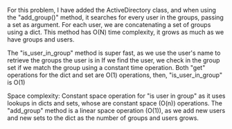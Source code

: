 For this problem, I have added the ActiveDirectory class, and when using the "add_group()" method, it searches for
every user in the groups, passing a set as argument.
For each user, we are concatenating a set of groups using a dict.
This method has O(N) time complexity, it grows as much as we have groups and users.

The "is_user_in_group" method is super fast, as we use the user's name to retrieve the groups the user is in
If we find the user, we check in the group set if we match the group using a constant time operation.
Both "get" operations for the dict and set are O(1) operations, then, "is_user_in_group" is O(1)

Space complexity:
Constant space operation for "is user in group" as it uses lookups in dicts and sets, whose are constant space (O(n)) operations.
The "add_group" method is a linear space operation (O(1)), as we add new users and new sets to the dict as the number of groups and users grows.